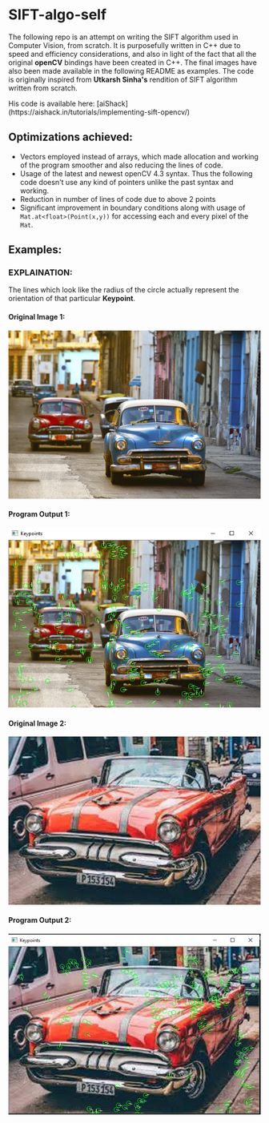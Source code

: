 # SIFT-algo-self

<p>The following repo is an attempt on writing the SIFT algorithm used in Computer Vision, from scratch. It is purposefully written in C++ due to speed and efficiency considerations, and also in light of the fact that all the original <strong>openCV</strong> bindings have been created in C++. The final images have also been made available in the following README as examples. The code is originally inspired from <strong>Utkarsh Sinha's</strong> rendition of SIFT algorithm written from scratch.</p>
<p> His code is available here: [aiShack](https://aishack.in/tutorials/implementing-sift-opencv/)</p>

## Optimizations achieved:
- Vectors employed instead of arrays, which made allocation and working of the program smoother and also reducing the lines of code.
- Usage of the latest and newest openCV 4.3 syntax. Thus the following code doesn't use any kind of pointers unlike the past syntax and working.
- Reduction in number of lines of code due to above 2 points
- Significant improvement in boundary conditions along with usage of ```Mat.at<float>(Point(x,y))``` for accessing each and every pixel of the ```Mat```.

## Examples:

### EXPLAINATION:
The lines which look like the radius of the circle actually represent the orientation of that particular **Keypoint**.

#### Original Image 1:
![vintage_cars](vintage-american-cars-havana-cuba.jpg)

#### Program Output 1:
![main_op](SIFTapp/keypoints_main.PNG)

#### Original Image 2:
![car](SIFTapp/car.jpg)

#### Program Output 2:
![sec_op](SIFTapp/keypoints_sec.PNG)

